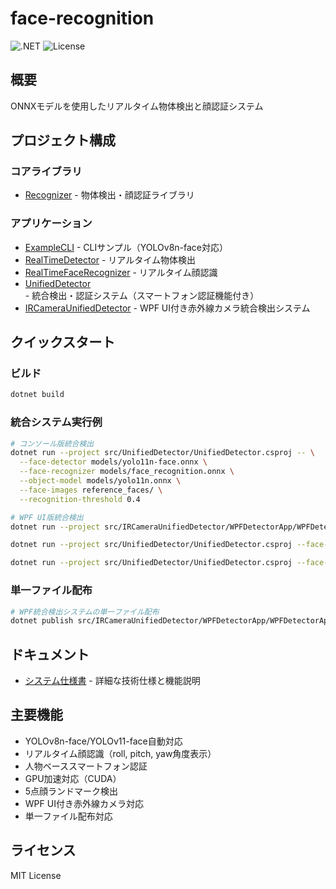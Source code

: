 # face-recognition

![.NET](https://img.shields.io/badge/.NET-8.0-blue)
![License](https://img.shields.io/badge/license-MIT-green)

## 概要

ONNXモデルを使用したリアルタイム物体検出と顔認証システム

## プロジェクト構成

### コアライブラリ
- [Recognizer](./src/Recognizer/readme.md) - 物体検出・顔認証ライブラリ

### アプリケーション
- [ExampleCLI](./src/ExampleCLI/README.md) - CLIサンプル（YOLOv8n-face対応）
- [RealTimeDetector](./src/RealTimeDetector/README.md) - リアルタイム物体検出
- [RealTimeFaceRecognizer](./src/RealTimeFaceRecognizer/README.md) - リアルタイム顔認識
- [UnifiedDetector](./src/UnifiedDetector/README.md) - 統合検出・認証システム（スマートフォン認証機能付き）
- [IRCameraUnifiedDetector](./src/IRCameraUnifiedDetector/README.md) - WPF UI付き赤外線カメラ統合検出システム

## クイックスタート

### ビルド
```bash
dotnet build
```

### 統合システム実行例
```bash
# コンソール版統合検出
dotnet run --project src/UnifiedDetector/UnifiedDetector.csproj -- \
  --face-detector models/yolo11n-face.onnx \
  --face-recognizer models/face_recognition.onnx \
  --object-model models/yolo11n.onnx \
  --face-images reference_faces/ \
  --recognition-threshold 0.4

# WPF UI版統合検出
dotnet run --project src/IRCameraUnifiedDetector/WPFDetectorApp/WPFDetectorApp.csproj
```

```bash
dotnet run --project src/UnifiedDetector/UnifiedDetector.csproj --face-detector .local/models/yolov11n-face.onnx --face-recognizer .local/models/arcface.onnx --object-model .local/models/yolo11n.onnx --face-images .local/assets/face01 --camera 1

dotnet run --project src/UnifiedDetector/UnifiedDetector.csproj --face-detector .local/models/yolov11n-face.onnx --face-recognizer .local/models/arcface.onnx --object-model .local/models/yolov3-12-int8.onnx --face-images .local/assets/face01 --camera 0
```

### 単一ファイル配布
```bash
# WPF統合検出システムの単一ファイル配布
dotnet publish src/IRCameraUnifiedDetector/WPFDetectorApp/WPFDetectorApp.csproj -c Release
```

## ドキュメント

- [システム仕様書](./docs/system-specifications.md) - 詳細な技術仕様と機能説明

## 主要機能

- YOLOv8n-face/YOLOv11-face自動対応
- リアルタイム顔認識（roll, pitch, yaw角度表示）
- 人物ベーススマートフォン認証
- GPU加速対応（CUDA）
- 5点顔ランドマーク検出
- WPF UI付き赤外線カメラ対応
- 単一ファイル配布対応

## ライセンス

MIT License
